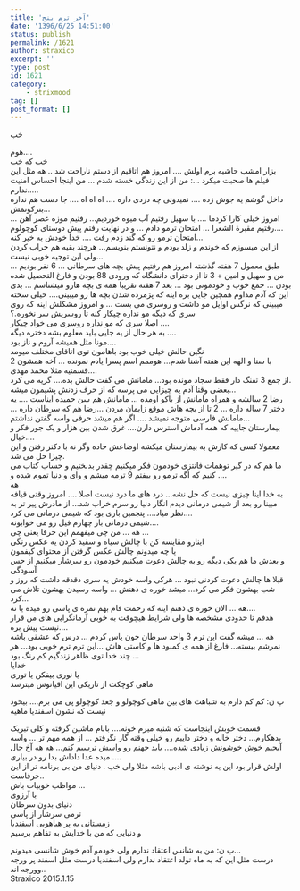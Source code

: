 ```yaml
---
title: 'آخر ترم پنج'
date: '1396/6/25 14:51:00'
status: publish
permalink: /1621
author: straxico
excerpt: ''
type: post
id: 1621
category:
    - strixmood
tag: []
post_format: []
---
```

خب

هوم….  
 خب که خب  
 بزار امشب حاشیه برم اولش …. امروز هم اتاقیم از دستم ناراحت شد .. هه مثل این فیلم ها صحبت میکرد …: من از این زندگی خسته شدم … من اینجا احساس امنیت ندارم…..  
 داخل گوشم یه جوش زده …. نمیدونی چه دردی داره …. اه اه اه …. جا دست هم نداره بترکونمش…  
 امروز خیلی کارا کردما …. با سهیل رفتیم آب میوه خوردیم… رفتیم موزه عصر آهن … رفتیم مقبرة الشعرا … امتحان ترمو دادم … و در نهایت رفتم پیش دوستای کوچولوم….  
 امتحان ترمو رو که گند زدم رفت …. خدا خودش به خیر کنه…  
 از این میسوزم که خوندم و زلد بودم و نتونستم بنویسم… هرچند بقیه هم خراب کردن ولی این توجیه خوبی نیست…  
 طبق معمول 7 هفته گذشته امروز هم رفتیم پیش بچه های سرطانی … 6 نفر بودیم … من و سهیل و امین + 3 تا از دخترای دانشگاه که ورودی 88 بودن و فارغ التحصیل شده بودن … جمع خوب و خودمونی بود … بعد 7 هفته تقریبا همه ی بچه هارو میشناسم … بدی این که آدم مداوم همچین جایی بره اینه که پژمرده شدن بچه ها رو میبینی…. خیلی سخته میبینی که نرگس اوایل مو داشت و روسری می بست … و امروز مشکلش اینه که روی سری که دیگه مو نداره چیکار کنه تا روسریش سر نخوره.؟  
 اصلا سری که مو نداره روسری می خواد چیکار ….   
 به هر حال از یه جایی باید معلوم بشه دختره دیگه ….   
 مونا مثل همیشه آروم و ناز بود….  
 نگین حالش خیلی خوب بود باهامون توی اتاقای مختلف میومد  
 با سنا و الهه این هفته آشنا شدم… هوممم اسم پسرا یادم نمونده … آخه همشون 2 قسمتیه مثلا محمد مهدی….  
 از جمع 3 تفنگ دار فقط سجاد مونده بود… مامانش می گفت حالش بده…. گریه می کرد.  
 بعضی وقتا آدم یه چیزایی می پرسه که از حرف زدنش پشیمون میشه…  
 رضا 2 سالشه و همراه مامانش از باکو اومده … مامانش هم سن حمیده ایناست …. یه دختر 7 ساله داره … 2 تا از بچه هاش موقع زایمان مردن …رضا هم که سرطان داره … مامانش فارسی متوجه نمیشد …. اگر هم میشد حرفی واسه گفتن نداشتم…   
 بیمارستان جاییه که همه آدماش استرس دارن…. غرق شدن بین هزار و یک جور فکر و خیال….   
 معمولا کسی که کارش به بیمارستان میکشه اوضاعش حاده وگر نه با دکتر رفتن و این چیزا حل می شد.  
 ما هم که در گیر توهمات فانتزی خودمون فکر میکنیم چقدر بدبختیم و حساب کتاب می کنیم که اگه ترمو رو بیفتم 9 ترمه میشم و وای و دنیا تموم شده و ….  
 هه  
 به خدا اینا چیزی نیست که حل نشه… درد های ما درد نیست اصلا …. امروز وقتی قیافه مبینا رو بعد از شیمی درمانی دیدم انگار دنیا رو سرم خراب شد… از مادرش پیر تر به نظر میاد…. پنجمین باری بود که شیمی درمانی می کرد….  
 شیمی درمانی بار چهارم فیل رو می خوابونه….  
 هه … من چی میفهمم این حرفا یعنی چی …  
 اینارو مقایسه کن با چالش سیاه و سفید کردن یه عکس رنگی  
 یا چه میدونم چالش عکس گرفتن از محتوای کیفمون  
 و بعدش ما هم یکی دیگه رو به چالش دعوت میکنیم خودمون رو سرشار میکنیم از حس آسودگی   
 قبلا ها چالش دعوت کردنی نبود … هرکی واسه خودش یه سری دقدقه داشت که روز و شب بهشون فکر می کرد… میشد خوره ی ذهنش … واسه رسیدن بهشون تلاش می کرد…  
 هه … الان خوره ی ذهنم اینه که رحمت فام بهم نمره ی پاسی رو میده یا نه….  
 هدفم تا حدودی مشخصه ها ولی شرایط هیچوقت به خوبی آرمانگرایی های من قرار نیست پیش بره….  
 هه … میشه گفت این ترم 3 واحد سرطان خون پاس کردم … درس که عشقی باشه نمرشم بیسته… فارغ از همه ی کمبود ها و کاستی هاش …این ترم ترم خوبی بود… هر چند خدا توی ظاهر زندگیم کم رنگ بود …  
 خدایا  
 ﯾﺎ ﻧﻮﺭﯼ ﺑﯿﻔﮑﻦ ﯾﺎ ﺗﻮﺭﯼ  
 ﻣﺎﻫﯽ ﮐﻮﭼﮑﺖ ﺍﺯ ﺗﺎﺭﯾﮑﯽ ﺍﯾﻦ ﺍﻗﯿﺎﻧﻮﺱ ﻣﯿﺘﺮﺳﺪ

پ ن: کم کم دارم به شباهت های بین ماهی کوچولو و جغد کوچولو پی می برم…. بیخود نیست که نشون اسفندیا ماهیه

قسمت خوبش اینجاست که شنبه میرم خونه…. بابام ماشین گرفته و کلی تبریک بدهکارم… دختر خاله و دختر داییم رو خیلی وقته گاز نگرفتم … از همه مهم تر … واسه آبجیم خوش خوشونش زیادی شده…. باید جهنم رو واسش ترسیم کنم… هه هه آخ حال میده عدا داداش بدا رو در بیاری ….  
 اولش قرار بود این یه نوشته ی ادبی باشه مثلا ولی خب . دنیای من بی برنامه تر از این حرفاست..  
 مواظب خوبیات باش …   
 با آرزوی   
 دنیای بدون سرطان  
 ترمی سرشار از پاسی  
 زمستانی به پر هیاهویی اسفندیا  
 و دنیایی که من با خدایش به تفاهم برسیم

پ ن: من به شانس اعتقاد ندارم ولی خودمو آدم خوش شانسی میدونم…  
 درست مثل این که به ماه تولد اعتقاد ندارم ولی اسفندیا درست مثل اسفند پر ورجه وورجه اند..  
 Straxico 2015.1.15